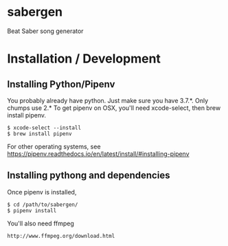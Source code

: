 # sabergen
Beat Saber song generator

# Installation / Development
## Installing Python/Pipenv
You probably already have python.  Just make sure you have 3.7.\*.  Only chumps use 2.\*
To get pipenv on OSX, you'll need xcode-select, then brew install pipenv.
```
$ xcode-select --install
$ brew install pipenv
```
For other operating systems, see https://pipenv.readthedocs.io/en/latest/install/#installing-pipenv
## Installing pythong and dependencies
Once pipenv is installed,
```
$ cd /path/to/sabergen/
$ pipenv install
```

You'll also need ffmpeg
```
http://www.ffmpeg.org/download.html
```
